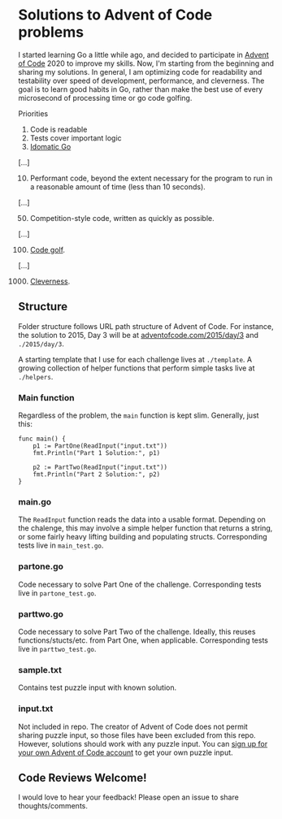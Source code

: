 # Solutions to Advent of Code problems

I started learning Go a little while ago, and decided to participate in [Advent of Code](https://adventofcode.com/) 2020 to improve my skills. Now, I'm starting from the beginning and sharing my solutions. In general, I am optimizing code for readability and testability over speed of development, performance, and cleverness. The goal is to learn good habits in Go, rather than make the best use of every microsecond of processing time or go code golfing.

Priorities
1. Code is readable
2. Tests cover important logic
3. [Idomatic Go](https://golang.org/doc/effective_go.html)

[...]

10. Performant code, beyond the extent necessary for the program to run in a reasonable amount of time (less than 10 seconds).

[...]

50. Competition-style code, written as quickly as possible.

[...]

100. [Code golf](https://en.wikipedia.org/wiki/Code_golf).

[...]

1000. [Cleverness](https://twitter.com/eliotpeper/status/1276899756464238593).

## Structure

Folder structure follows URL path structure of Advent of Code. For instance, the solution to 2015, Day 3 will be at [adventofcode.com/2015/day/3](https://adventofcode.com/2015/day/3) and `./2015/day/3`.

A starting template that I use for each challenge lives at `./template`. A growing collection of helper functions that perform simple tasks live at `./helpers`.

### Main function
Regardless of the problem, the `main` function is kept slim. Generally, just this:

```golang
func main() {
	p1 := PartOne(ReadInput("input.txt"))
	fmt.Println("Part 1 Solution:", p1)

	p2 := PartTwo(ReadInput("input.txt"))
	fmt.Println("Part 2 Solution:", p2)
}
```

### main.go
The `ReadInput` function reads the data into a usable format. Depending on the chalenge, this may involve a simple helper function that returns a string, or some fairly heavy lifting building and populating structs. Corresponding tests live in `main_test.go`.

### partone.go
Code necessary to solve Part One of the challenge. Corresponding tests live in `partone_test.go`.

### parttwo.go
Code necessary to solve Part Two of the challenge. Ideally, this reuses functions/stucts/etc. from Part One, when applicable. Corresponding tests live in `parttwo_test.go`.

### sample.txt
Contains test puzzle input with known solution.

### input.txt
Not included in repo. The creator of Advent of Code does not permit sharing puzzle input, so those files have been excluded from this repo. However, solutions should work with any puzzle input. You can [sign up for your own Advent of Code account](https://adventofcode.com/2020/auth/login) to get your own puzzle input.


## Code Reviews Welcome!
I would love to hear your feedback! Please open an issue to share thoughts/comments.
